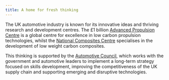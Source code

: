 ```yaml
---
title: A home for fresh thinking
---
```


The UK automotive industry is known for its innovative ideas and thriving research and development centres. The £1 billion [Advanced Propulsion Centre](http://www.apcuk.co.uk/) is a global centre for excellence in low carbon propulsion technologies, whilst the [National Composites Centre](http://nccuk.com/) specialises in the development of low weight carbon composites. 

This thinking is supported by the [Automotive Council](http://www.automotivecouncil.co.uk/), which works with the government and automotive leaders to implement a long-term strategy focused on skills development, improving the competitiveness of the UK supply chain and supporting emerging and disruptive technologies. 
